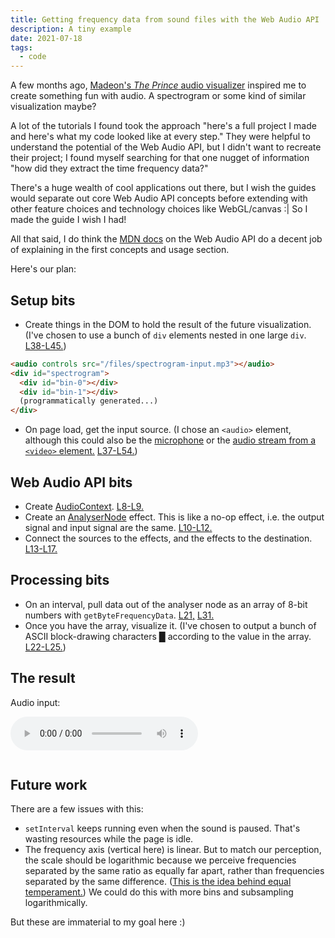 ```yaml
---
title: Getting frequency data from sound files with the Web Audio API
description: A tiny example
date: 2021-07-18
tags:
  - code
---
```


A few months ago, [Madeon's *The Prince* audio visualizer](https://www.youtube.com/watch?v=AOhFzDN3eMI) inspired me to create something fun with audio. A spectrogram or some kind of similar visualization maybe?

A lot of the tutorials I found took the approach "here's a full project I made and here's what my code looked like at every step." They were helpful to understand the potential of the Web Audio API, but I didn't want to recreate their project; I found myself searching for that one nugget of information "how did they extract the time frequency data?"

There's a huge wealth of cool applications out there, but I wish the guides would separate out core Web Audio API concepts before extending with other feature choices and technology choices like WebGL/canvas :| So I made the guide I wish I had!

All that said, I do think the [MDN docs](https://developer.mozilla.org/en-US/docs/Web/API/Web_Audio_API) on the Web Audio API do a decent job of explaining in the first concepts and usage section.

Here's our plan:

## Setup bits
* Create things in the DOM to hold the result of the future visualization. (I've chosen to use a bunch of `div` elements nested in one large `div`. [L38-L45.](https://github.com/mz496/mz496.github.io/blob/6c5bdd5/js/spectrogram.js#L38-L45))
```html
<audio controls src="/files/spectrogram-input.mp3"></audio>
<div id="spectrogram">
  <div id="bin-0"></div>
  <div id="bin-1"></div>
  (programmatically generated...)
</div>
```

* On page load, get the input source. (I chose an `<audio>` element, although this could also be the [microphone](https://calebgannon.com/2021/01/09/spectrogram-with-three-js-and-glsl-shaders/) or the [audio stream from a `<video>` element.](https://developer.mozilla.org/en-US/docs/Web/API/AudioContext/createMediaStreamSource#example) [L37-L54.](https://github.com/mz496/mz496.github.io/blob/6c5bdd5/js/spectrogram.js#L37-L54))

## Web Audio API bits
* Create [AudioContext](https://developer.mozilla.org/en-US/docs/Web/API/AudioContext). [L8-L9.](https://github.com/mz496/mz496.github.io/blob/6c5bdd5/js/spectrogram.js#L8-L9)
* Create an [AnalyserNode](https://developer.mozilla.org/en-US/docs/Web/API/AnalyserNode) effect. This is like a no-op effect, i.e. the output signal and input signal are the same. [L10-L12.](https://github.com/mz496/mz496.github.io/blob/6c5bdd5/js/spectrogram.js#L10-L12)
* Connect the sources to the effects, and the effects to the destination. [L13-L17.](https://github.com/mz496/mz496.github.io/blob/6c5bdd5/js/spectrogram.js#L13-L17)

## Processing bits
* On an interval, pull data out of the analyser node as an array of 8-bit numbers with `getByteFrequencyData`. [L21,](https://github.com/mz496/mz496.github.io/blob/6c5bdd5/js/spectrogram.js#L21) [L31.](https://github.com/mz496/mz496.github.io/blob/6c5bdd5/js/spectrogram.js#L31)
* Once you have the array, visualize it. (I've chosen to output a bunch of ASCII block-drawing characters █ according to the value in the array. [L22-L25.](https://github.com/mz496/mz496.github.io/blob/6c5bdd5/js/spectrogram.js#L22-L25))

## The result
<script src="/static/files/spectrogram.js"></script>

Audio input:

<audio controls src="/static/files/spectrogram-input.mp3"></audio>

<div id="spectrogram" style="font-family: monospace; font-size: 2pt; overflow-x: scroll"></div>

## Future work
There are a few issues with this:
* `setInterval` keeps running even when the sound is paused. That's wasting resources while the page is idle.
* The frequency axis (vertical here) is linear. But to match our perception, the scale should be logarithmic because we perceive frequencies separated by the same ratio as equally far apart, rather than frequencies separated by the same difference. ([This is the idea behind equal temperament.](https://en.wikipedia.org/wiki/Equal_temperament)) We could do this with more bins and subsampling logarithmically.

But these are immaterial to my goal here :)
